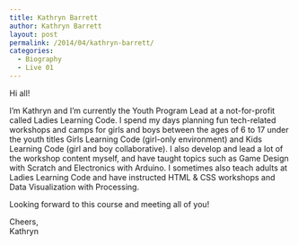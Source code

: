 ```yaml
---
title: Kathryn Barrett
author: Kathryn Barrett
layout: post
permalink: /2014/04/kathryn-barrett/
categories:
  - Biography
  - Live 01
---
```

Hi all!

I&#8217;m Kathryn and I&#8217;m currently the Youth Program Lead at a not-for-profit called Ladies Learning Code. I spend my days planning fun tech-related workshops and camps for girls and boys between the ages of 6 to 17 under the youth titles Girls Learning Code (girl-only environment) and Kids Learning Code (girl and boy collaborative). I also develop and lead a lot of the workshop content myself, and have taught topics such as Game Design with Scratch and Electronics with Arduino. I sometimes also teach adults at Ladies Learning Code and have instructed HTML & CSS workshops and Data Visualization with Processing.

Looking forward to this course and meeting all of you!

Cheers,  
Kathryn